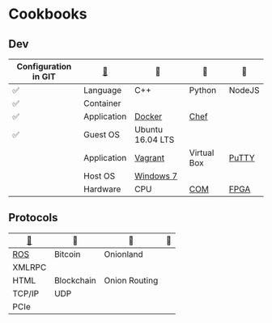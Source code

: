 # Cookbooks


## Dev

|Configuration in GIT|[:leaves:](https://www.webpagefx.com/tools/emoji-cheat-sheet/)|     :sunflower:        |     :herb:        | :tulip:|
|----------------|----------|----------|----------|----------|
|:white_check_mark:|Language| C++ | Python | NodeJS |
|:white_check_mark:|Container|  |  |
|:white_check_mark:|Application| [Docker](VCD/Docker) | [Chef](VCD/Chef) |
|:white_check_mark:|Guest OS| Ubuntu 16.04 LTS |  |
||Application| [Vagrant](VCD/Vagrant) | Virtual Box |[PuTTY](Tool/PuTTY.md)|
||Host OS| [Windows 7](Tools/Windows) |
||Hardware| CPU | [COM](https://en.wikipedia.org/wiki/Computer-on-module) | [FPGA](Hardware/FPGA/) |


## Protocols

|[:leaves:](https://www.webpagefx.com/tools/emoji-cheat-sheet/)|     :sunflower:        |     :herb:        | :tulip:|
|--------------------------|----------|----------|----------|
|[ROS](Programming/ROS)| Bitcoin | Onionland|
|XMLRPC||  |  |
|HTML|Blockchain| Onion Routing |
|TCP/IP| UDP |
|PCIe|
